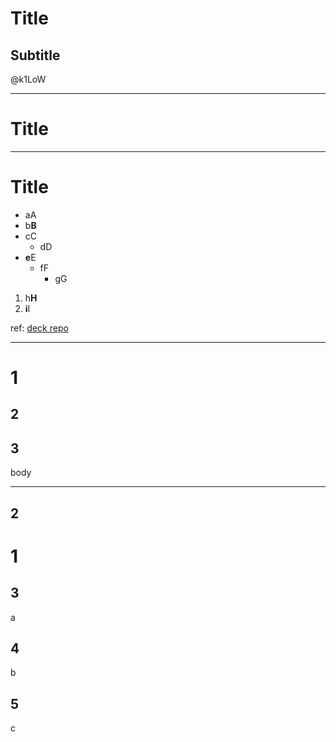 # Title

## Subtitle

@k1LoW

<!-- {"layout":"title"} -->

---

# Title

<!-- 

comment

-->

<!-- comment -->

<!-- {"layout":"section"} -->

---

# Title

- aA
- b**B**
- cC
    - dD
- **e**E
    - fF
        - gG
1. h**H**
  2. **i**I

ref: [deck repo](https://github.com/k1LoW/deck)

---

# 1

## 2

## 3

body

<!-- {"layout":"title-and-body"} -->

---

## 2

# 1

## 3

a

## 4

b

## 5

c

<!-- {"layout":"title-and-body-3col"} -->

